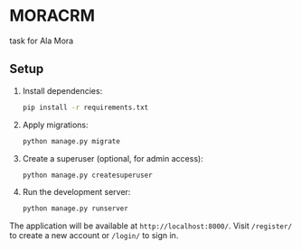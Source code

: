# MORACRM
task for Ala Mora

## Setup

1. Install dependencies:
   ```bash
   pip install -r requirements.txt
   ```
2. Apply migrations:
   ```bash
   python manage.py migrate
   ```
3. Create a superuser (optional, for admin access):
   ```bash
   python manage.py createsuperuser
   ```
4. Run the development server:
   ```bash
   python manage.py runserver
   ```

The application will be available at `http://localhost:8000/`.
Visit `/register/` to create a new account or `/login/` to sign in.
